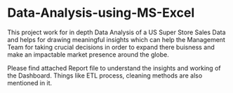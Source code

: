 # Data-Analysis-using-MS-Excel
This project work for in depth Data Analysis of a US Super Store Sales Data and helps for drawing meaningful insights which can help the
Management Team for taking crucial decisions in order to expand there buisness and make an impactable market presence around the globe.

Please find attached Report file to understand the insights and working of the Dashboard.
Things like ETL process, cleaning methods are also mentioned in it.
